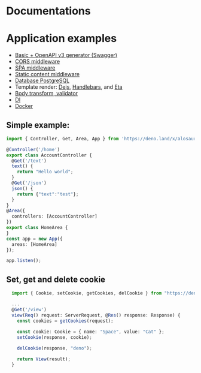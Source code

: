 # Documentations

# Application examples

- [Basic + OpenAPI v3 generator (Swagger)](https://github.com/alosaur/alosaur/tree/master/examples/basic)
- [CORS middleware](https://github.com/alosaur/alosaur/tree/master/examples/cors)
- [SPA middleware](https://github.com/alosaur/alosaur/tree/master/examples/spa)
- [Static content middleware](https://github.com/alosaur/alosaur/tree/master/examples/static)
- [Database PostgreSQL](https://github.com/alosaur/alosaur/tree/master/examples/db)
- Template render: [Dejs](https://github.com/alosaur/alosaur/tree/master/examples/dejs), [Handlebars](https://github.com/alosaur/alosaur/tree/master/examples/handlebars), and [Eta](https://github.com/alosaur/alosaur/tree/master/examples/eta)
- [Body transform, validator](https://github.com/alosaur/alosaur/tree/master/examples/validator)
- [DI](https://github.com/alosaur/alosaur/tree/master/examples/di)
- [Docker](https://github.com/alosaur/alosaur/tree/master/examples/docker)


## Simple example:

```typescript
import { Controller, Get, Area, App } from 'https://deno.land/x/alosaur/mod.ts'

@Controller('/home')
export class AccountController {
  @Get('/text')
  text() {
    return "Hello world";
  }
  @Get('/json')
  json() {
    return {"text":"test"};
  }
}
@Area({
  controllers: [AccountController]
})
export class HomeArea {
}
const app = new App({
  areas: [HomeArea]
});

app.listen();
```


## Set, get and delete cookie


```ts
  import { Cookie, setCookie, getCookies, delCookie } from "https://deno.land/std/http/cookie.ts";

  ...
  @Get('/view')
  view(Req() request: ServerRequest, @Res() response: Response) {
    const cookies = getCookies(request);
    
    const cookie: Cookie = { name: "Space", value: "Cat" };
    setCookie(response, cookie);

    delCookie(response, "deno");

    return View(result);
  }
```

